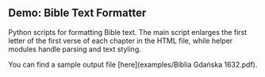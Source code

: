 ## Demo: Bible Text Formatter

Python scripts for formatting Bible text.
The main script enlarges the first letter of the first verse of each chapter in the HTML file, while helper modules handle parsing and text styling.

You can find a sample output file [here](examples/Biblia Gdańska 1632.pdf).

